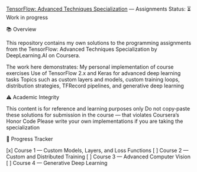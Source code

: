 [TensorFlow: Advanced Techniques Specialization](https://www.coursera.org/specializations/tensorflow-advanced-techniques) — Assignments
Status: ⏳ Work in progress

📚 Overview

This repository contains my own solutions to the programming assignments from the TensorFlow: Advanced Techniques Specialization by DeepLearning.AI on Coursera.

The work here demonstrates:
My personal implementation of course exercises
Use of TensorFlow 2.x and Keras for advanced deep learning tasks
Topics such as custom layers and models, custom training loops, distribution strategies, TFRecord pipelines, and generative deep learning

⚠️ Academic Integrity

This content is for reference and learning purposes only
Do not copy‑paste these solutions for submission in the course — that violates Coursera’s Honor Code
Please write your own implementations if you are taking the specialization

📅 Progress Tracker

[x] Course 1 — Custom Models, Layers, and Loss Functions
[ ] Course 2 — Custom and Distributed Training
[ ] Course 3 — Advanced Computer Vision
[ ] Course 4 — Generative Deep Learning
